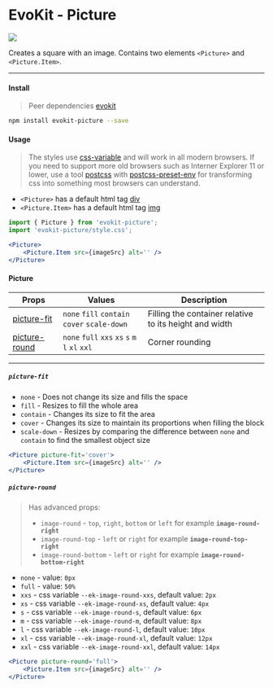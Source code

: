 [evokit]: /packages/evokit/
[css-variable]: //caniuse.com/#feat=css-variables
[css-variable-usage]: //w3schools.com/css/css3_variables.asp
[html-tag-div]: //www.w3schools.com/tags/tag_div.asp
[html-tag-img]: //www.w3schools.com/tags/tag_img.asp
[postcss]: //postcss.org
[postcss-preset-env]: //preset-env.cssdb.org

[picture-fit]: #picture-fit
[picture-round]: #picture-round

# EvoKit - Picture

[![](https://img.shields.io/npm/v/evokit-picture.svg)](https://www.npmjs.com/package/evokit-picture)

Creates a square with an image. Contains two elements `<Picture>` and `<Picture.Item>`.

---

#### Install

> Peer dependencies [evokit]

```bash
npm install evokit-picture --save
```

#### Usage

> The styles use [css-variable] and will work in all modern browsers. If you need to support more old browsers such as Interner Explorer 11 or lower, use a tool [postcss] with [postcss-preset-env] for transforming css into something most browsers can understand.

- `<Picture>` has a default html tag [div][html-tag-div]
- `<Picture.Item>` has a default html tag [img][html-tag-img]

```jsx
import { Picture } from 'evokit-picture';
import 'evokit-picture/style.css';

<Picture>
    <Picture.Item src={imageSrc} alt='' />
</Picture>

```

#### Picture

| Props | Values | Description |
|-------|--------|-------------|
| [picture-fit]   | `none` `fill` `contain` `cover` `scale-down` | Filling the container relative to its height and width |
| [picture-round] | `none` `full` `xxs` `xs` `s` `m` `l` `xl` `xxl` | Corner rounding |

---

##### `picture-fit`

- `none` - Does not change its size and fills the space
- `fill` - Resizes to fill the whole area
- `contain` - Сhanges its size to fit the area
- `cover` - Сhanges its size to maintain its proportions when filling the block
- `scale-down` - Resizes by comparing the difference between `none` and` contain` to find the smallest object size

```jsx
<Picture picture-fit='cover'>
    <Picture.Item src={imageSrc} alt='' />
</Picture>
```

##### `picture-round`

> Has advanced props:
> - `image-round` - `top`, `right`, `bottom` or `left` for example **`image-round-right`**
> - `image-round-top` - `left` or `right` for example **`image-round-top-right`**
> - `image-round-bottom` - `left` or `right` for example **`image-round-bottom-right`**

- `none` - value: `0px`
- `full` - value: `50%`
- `xxs` - css variable `--ek-image-round-xxs`, default value: `2px`
- `xs` - css variable `--ek-image-round-xs`, default value: `4px`
- `s` - css variable `--ek-image-round-s`, default value: `6px`
- `m` - css variable `--ek-image-round-m`, default value: `8px`
- `l` - css variable `--ek-image-round-l`, default value: `10px`
- `xl` - css variable `--ek-image-round-xl`, default value: `12px`
- `xxl` - css variable `--ek-image-round-xxl`, default value: `14px`

```jsx
<Picture picture-round='full'>
    <Picture.Item src={imageSrc} alt='' />
</Picture>
```
